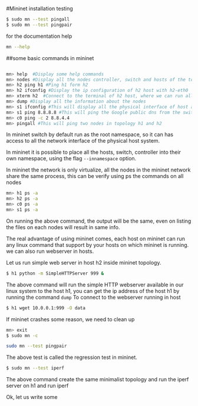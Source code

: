 #Mininet installation testing

```bash
$ sudo mn --test pingall
$ sudo mn --test pingpair
```
for the documentation help

```bash
mn --help
```

##some basic commands in mininet

```bash

mn> help  #Display some help commands
mn> nodes #Display all the nodes controller, switch and hosts of the topology
mn> h2 ping h1 #Ping h1 form h2
mn> h2 ifconfig #Display the ip configuration of h2 host with h2-eth0
mn> xterm h2  #Connect to the terminal of h2 host, where we can run all the commands
mn> dump #Display all the information about the nodes
mn> s1 ifconfig #This will display all the physical interface of host as well as the logical interface of the switch
mn> s1 ping 8.8.8.8 #This will ping the Google public dns from the switch
mn> c0 ping -c 2 8.8.4.4
mn> pingall #This will ping two nodes in topology h1 and h2
```

In mininet switch by default run as the root namespace, so it can has access to all the network interface of the physical host system.

In mininet it is possible to place all the hosts, switch, controller into their own namespace, using the flag `--innamespace` option.

In mininet the network is only virtualize, all the nodes in the mininet network share the same process, this can be verify using ps the commands on all nodes
```bash
mn> h1 ps -a 
mn> h2 ps -a 
mn> c0 ps -a 
mn> s1 ps -a 
```
On running the above command, the output will be the same, even on listing the files on each nodes will result in same info.

The real advantage of using mininet comes, each host on mininet can run any linux command that support by your hosts on which mininet is running. we can also run webserver in hosts.

Let us run simple web server in host h2 inside mininet topology.

```bash
$ h1 python -m SimpleHTTPServer 999 & 
```

The above command will run the simple HTTP webserver available in our linux system to the host h1, you can get the ip address of the host h1 by running the command `dump` 
To connect to the webserver running in host 

```bash 
$ h1 wget 10.0.0.1:999 -O data
```

If mininet crashes some reason, we need to clean up 

```bash
mn> exit
$ sudo mn -c 
```

```bash
sudo mn --test pingpair
```
The above test is called the regression test in mininet.

```bash
$ sudo mn --test iperf
```
The above command create the same minimalist topology and run the iperf server on h1 and run iperf

Ok, let us write some